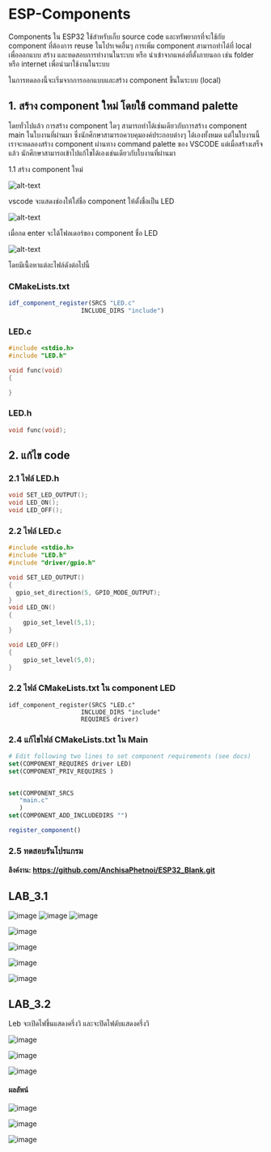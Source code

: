 # ESP-Components

Components ใน ESP32 ใช้สำหรับเก็บ source code และทรัพยากรที่จะใช้กับ component ที่ต้องการ reuse ในโปรเจคอื่นๆ
การเพิ่ม component สามารถทำได้ที่ local เพื่อออกแบบ สร้าง และทดสอบการทำงานในระบบ หรือ นำเข้าจากแหล่งที่ตั้งภายนอก เช่น folder หรือ internet เพื่อนำมาใช้งานในระบบ

ในการทดลองนี้จะเริ่มจากการออกแบบและสร้าง component ขึ้นในระบบ (local)

## 1. สร้าง component ใหม่ โดยใช้ command palette

โดยทั่วไปแล้ว การสร้าง component ใดๆ สามารถทำได้เช่นเดียวกับการสร้าง component main ในใบงานที่ผ่านมา
ซึ่งนักศึกษาสามารถควบคุมองค์ประกอบต่างๆ ได้เองทั้งหมด แต่ในใบงานนี้เราจะทดลองสร้าง component ผ่านทาง command palette ของ VSCODE
แต่เมื่อสร้่างเสร็จแล้ว นักศึกษาสามารถเข้าไปแก้ไขได้เองเช่นเดียวกับใบงานที่ผ่านมา

1.1 สร้าง component ใหม่

![alt-text](./Pictures/Image_01.png)

vscode จะแสดงช่องให้ใส่ชื่อ component  ให้ตั้งชื่อเป็น LED

![alt-text](./Pictures/Image_02.png)

เมื่อกด enter จะได้โฟลเดอร์ของ component ชื่อ LED 

![alt-text](./Pictures/Image_03.png)

โดยมีเนื้อหาแต่ละไฟล์ดังต่อไปนี้

### CMakeLists.txt

``` CMake
idf_component_register(SRCS "LED.c"
                    INCLUDE_DIRS "include")
```

### LED.c

```c
#include <stdio.h>
#include "LED.h"

void func(void)
{

}
```



### LED.h

```c
void func(void);
```


## 2. แก้ไข code 
### 2.1 ไฟล์ LED.h

```c
void SET_LED_OUTPUT();
void LED_ON();
void LED_OFF();

```
### 2.2 ไฟล์ LED.c

```c
#include <stdio.h>
#include "LED.h"
#include "driver/gpio.h"

void SET_LED_OUTPUT()
{
  gpio_set_direction(5, GPIO_MODE_OUTPUT);  
}
void LED_ON()
{
    gpio_set_level(5,1);
}

void LED_OFF()
{
    gpio_set_level(5,0);
}
```
### 2.2 ไฟล์ CMakeLists.txt ใน component LED
```
idf_component_register(SRCS "LED.c"
                    INCLUDE_DIRS "include" 
                    REQUIRES driver)
```

### 2.4 แก้ไขไฟล์ CMakeLists.txt ใน Main

``` CMake
# Edit following two lines to set component requirements (see docs)
set(COMPONENT_REQUIRES driver LED)
set(COMPONENT_PRIV_REQUIRES )


set(COMPONENT_SRCS 
   "main.c"
   )
set(COMPONENT_ADD_INCLUDEDIRS "")

register_component()
```

### 2.5 ทดสอบรันโปรแกรม

#### ลิงค์งาน: https://github.com/AnchisaPhetnoi/ESP32_Blank.git

## LAB_3.1

![image](https://github.com/user-attachments/assets/dda8e6e8-caac-44d3-8199-974e18058ed2)
![image](https://github.com/user-attachments/assets/30f21e01-5638-42ad-a74a-5589d5cbb70d)
![image](https://github.com/user-attachments/assets/df6ca4d5-4bf2-49dc-9199-3bc7ab50a820)

![image](https://github.com/user-attachments/assets/8cd03fbd-3541-489e-a5a9-b687aad99004)

![image](https://github.com/user-attachments/assets/c05a7584-72c6-4b9a-88e0-5526acc22874)

![image](https://github.com/user-attachments/assets/1a0d0b18-c772-499e-8d5c-0aa5e9f9f10e)

![image](https://github.com/user-attachments/assets/dbf5c68c-6888-47ac-897a-80d5d04ab78a)



## LAB_3.2

Leb จะเปิดไฟขึ้นแสดงครึ่งวิ และจะปิดไฟดับแสดงครึ่งวิ

![image](https://github.com/user-attachments/assets/59cd758f-4206-47c9-b526-aa32516fc12c)

![image](https://github.com/user-attachments/assets/fffc02a3-4cc4-4e80-95d0-09d0258e05f5)

![image](https://github.com/user-attachments/assets/fdf43eca-d3a3-494e-9013-a524610fb0f5)

#### ผลลัพน์
![image](https://github.com/user-attachments/assets/48af654a-10dc-4022-97ea-f663d075d664)

![image](https://github.com/user-attachments/assets/41ce5a16-b4c9-41e9-83d7-e97e243e08c3)

![image](https://github.com/user-attachments/assets/61bfa16b-77d6-4cf3-9874-c751bb6c7b63)











